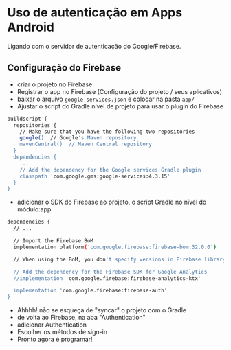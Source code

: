 # Uso de autenticação em Apps Android

Ligando com o servidor de autenticação do Google/Firebase.

## Configuração do Firebase
- criar o projeto no Firebase
- Registrar o app no Firebase (Configuração do projeto / seus aplicativos)
- baixar o arquivo `google-services.json` e colocar na pasta `app/`
- Ajustar o script do Gradle nível de projeto para usar o plugin do Firebase

```bash
buildscript {
  repositories {
    // Make sure that you have the following two repositories
    google()  // Google's Maven repository
    mavenCentral()  // Maven Central repository
  }
  dependencies {
    ...
    // Add the dependency for the Google services Gradle plugin
    classpath 'com.google.gms:google-services:4.3.15'
  }
}


```
- adicionar o SDK do Firebase ao projeto, o script Gradle no nível do módulo:app

```bash
dependencies {
  // ...

  // Import the Firebase BoM
  implementation platform('com.google.firebase:firebase-bom:32.0.0')

  // When using the BoM, you don't specify versions in Firebase library dependencies

  // Add the dependency for the Firebase SDK for Google Analytics
  //implementation 'com.google.firebase:firebase-analytics-ktx'

  implementation 'com.google.firebase:firebase-auth'
}

```
- Ahhhh! não se esqueça de "syncar" o projeto com o Gradle
- de volta ao Firebase, na aba "Authentication"
- adicionar Authentication
- Escolher os métodos de sign-in
- Pronto agora é programar!